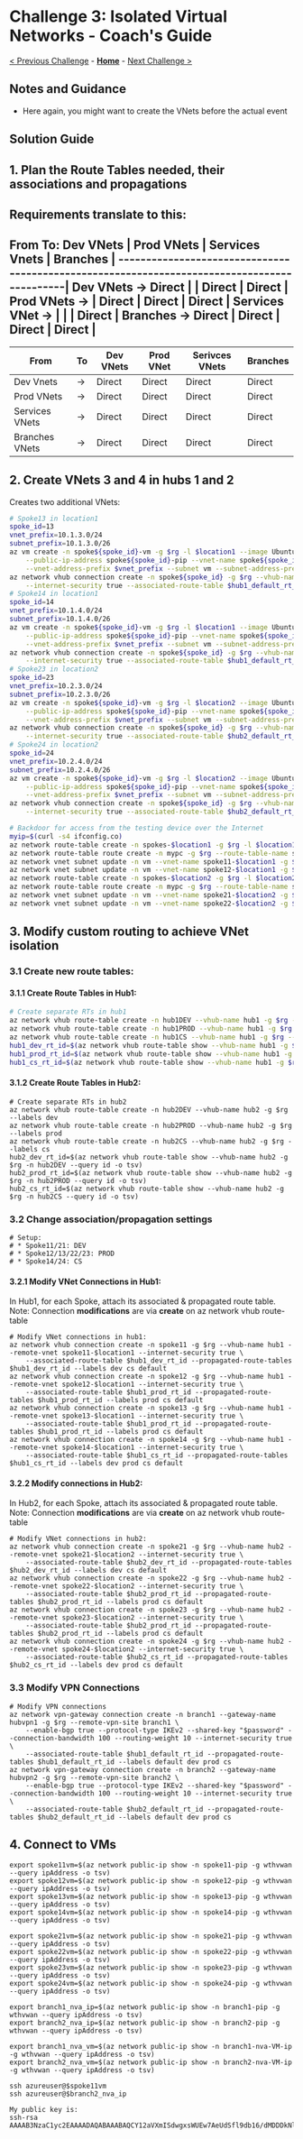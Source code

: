 # Challenge 3: Isolated Virtual Networks - Coach's Guide

[< Previous Challenge](./02-vpn.md) - **[Home](./README.md)** - [Next Challenge >](./04-secured_hub.md)

## Notes and Guidance

- Here again, you might want to create the VNets before the actual event

## Solution Guide
## 1. Plan the Route Tables needed, their associations and propagations

Requirements translate to this:
--------------------------------------------------------------------------------------------
From	        To:	    Dev VNets    |	Prod VNets    |    Services Vnets    |    Branches  |
--------------------------------------------------------------------------------------------|
Dev VNets	    →	    Direct		 |                |    Direct	         |    Direct    |  
Prod VNets	    →			         |   Direct	      |    Direct            |    Direct    |
Services VNet	→		             |                |                      |    Direct    |
Branches	    →	    Direct	     |   Direct	      |    Direct	         |    Direct    |
--------------------------------------------------------------------------------------------

| From | To | Dev VNets | Prod VNet | Serivces VNets | Branches |
| --- | --- | --- | --- | --- | --- |
| Dev Vnets | -> | Direct | Direct | Direct | Direct |
| Prod VNets | ->  | Direct | Direct | Direct | Direct |
| Services VNets | ->  | Direct | Direct | Direct | Direct |
| Branches VNets | ->  | Direct | Direct | Direct | Direct |

## 2. Create VNets 3 and 4 in hubs 1 and 2

Creates two additional VNets:

```bash
# Spoke13 in location1
spoke_id=13
vnet_prefix=10.1.3.0/24
subnet_prefix=10.1.3.0/26
az vm create -n spoke${spoke_id}-vm -g $rg -l $location1 --image Ubuntu2204 --admin-username $username --generate-ssh-keys \
    --public-ip-address spoke${spoke_id}-pip --vnet-name spoke${spoke_id}-$location1 \
    --vnet-address-prefix $vnet_prefix --subnet vm --subnet-address-prefix $subnet_prefix
az network vhub connection create -n spoke${spoke_id} -g $rg --vhub-name hub1 --remote-vnet spoke${spoke_id}-$location1 \
    --internet-security true --associated-route-table $hub1_default_rt_id --propagated-route-tables $hub1_default_rt_id
# Spoke14 in location1
spoke_id=14
vnet_prefix=10.1.4.0/24
subnet_prefix=10.1.4.0/26
az vm create -n spoke${spoke_id}-vm -g $rg -l $location1 --image Ubuntu2204 --admin-username $username --generate-ssh-keys \
    --public-ip-address spoke${spoke_id}-pip --vnet-name spoke${spoke_id}-$location1 \
    --vnet-address-prefix $vnet_prefix --subnet vm --subnet-address-prefix $subnet_prefix
az network vhub connection create -n spoke${spoke_id} -g $rg --vhub-name hub1 --remote-vnet spoke${spoke_id}-$location1 \
    --internet-security true --associated-route-table $hub1_default_rt_id --propagated-route-tables $hub1_default_rt_id
# Spoke23 in location2
spoke_id=23
vnet_prefix=10.2.3.0/24
subnet_prefix=10.2.3.0/26
az vm create -n spoke${spoke_id}-vm -g $rg -l $location2 --image Ubuntu2204 --admin-username $username --generate-ssh-keys \
    --public-ip-address spoke${spoke_id}-pip --vnet-name spoke${spoke_id}-$location2 \
    --vnet-address-prefix $vnet_prefix --subnet vm --subnet-address-prefix $subnet_prefix
az network vhub connection create -n spoke${spoke_id} -g $rg --vhub-name hub2 --remote-vnet spoke${spoke_id}-$location2 \
    --internet-security true --associated-route-table $hub2_default_rt_id --propagated-route-tables $hub2_default_rt_id
# Spoke24 in location2
spoke_id=24
vnet_prefix=10.2.4.0/24
subnet_prefix=10.2.4.0/26
az vm create -n spoke${spoke_id}-vm -g $rg -l $location2 --image Ubuntu2204 --admin-username $username --generate-ssh-keys \
    --public-ip-address spoke${spoke_id}-pip --vnet-name spoke${spoke_id}-$location2 \
    --vnet-address-prefix $vnet_prefix --subnet vm --subnet-address-prefix $subnet_prefix
az network vhub connection create -n spoke${spoke_id} -g $rg --vhub-name hub2 --remote-vnet spoke${spoke_id}-$location2 \
    --internet-security true --associated-route-table $hub2_default_rt_id --propagated-route-tables $hub2_default_rt_id

# Backdoor for access from the testing device over the Internet
myip=$(curl -s4 ifconfig.co)
az network route-table create -n spokes-$location1 -g $rg -l $location1
az network route-table route create -n mypc -g $rg --route-table-name spokes-$location1 --address-prefix "${myip}/32" --next-hop-type Internet
az network vnet subnet update -n vm --vnet-name spoke11-$location1 -g $rg --route-table spokes-$location1
az network vnet subnet update -n vm --vnet-name spoke12-$location1 -g $rg --route-table spokes-$location1
az network route-table create -n spokes-$location2 -g $rg -l $location2
az network route-table route create -n mypc -g $rg --route-table-name spokes-$location2 --address-prefix "${myip}/32" --next-hop-type Internet
az network vnet subnet update -n vm --vnet-name spoke21-$location2 -g $rg --route-table spokes-$location2
az network vnet subnet update -n vm --vnet-name spoke22-$location2 -g $rg --route-table spokes-$location2
```

## 3. Modify custom routing to achieve VNet isolation

### 3.1 Create new route tables:
#### 3.1.1 Create Route Tables in Hub1:
```bash
# Create separate RTs in hub1
az network vhub route-table create -n hub1DEV --vhub-name hub1 -g $rg --labels dev
az network vhub route-table create -n hub1PROD --vhub-name hub1 -g $rg --labels prod
az network vhub route-table create -n hub1CS --vhub-name hub1 -g $rg --labels cs
hub1_dev_rt_id=$(az network vhub route-table show --vhub-name hub1 -g $rg -n hub1DEV --query id -o tsv)
hub1_prod_rt_id=$(az network vhub route-table show --vhub-name hub1 -g $rg -n hub1PROD --query id -o tsv)
hub1_cs_rt_id=$(az network vhub route-table show --vhub-name hub1 -g $rg -n hub1CS --query id -o tsv)
```
#### 3.1.2 Create Route Tables in Hub2:
```
# Create separate RTs in hub2
az network vhub route-table create -n hub2DEV --vhub-name hub2 -g $rg --labels dev
az network vhub route-table create -n hub2PROD --vhub-name hub2 -g $rg --labels prod
az network vhub route-table create -n hub2CS --vhub-name hub2 -g $rg --labels cs
hub2_dev_rt_id=$(az network vhub route-table show --vhub-name hub2 -g $rg -n hub2DEV --query id -o tsv)
hub2_prod_rt_id=$(az network vhub route-table show --vhub-name hub2 -g $rg -n hub2PROD --query id -o tsv)
hub2_cs_rt_id=$(az network vhub route-table show --vhub-name hub2 -g $rg -n hub2CS --query id -o tsv)
```
### 3.2 Change association/propagation settings
```
# Setup:
# * Spoke11/21: DEV
# * Spoke12/13/22/23: PROD
# * Spoke14/24: CS
```
#### 3.2.1 Modify VNet Connections in Hub1:
In Hub1, for each Spoke, attach its associated & propagated route table.
Note: Connection <B>modifications</B> are via <B>create</B> on az network vhub route-table 
```
# Modify VNet connections in hub1:
az network vhub connection create -n spoke11 -g $rg --vhub-name hub1 --remote-vnet spoke11-$location1 --internet-security true \
    --associated-route-table $hub1_dev_rt_id --propagated-route-tables $hub1_dev_rt_id --labels dev cs default
az network vhub connection create -n spoke12 -g $rg --vhub-name hub1 --remote-vnet spoke12-$location1 --internet-security true \
    --associated-route-table $hub1_prod_rt_id --propagated-route-tables $hub1_prod_rt_id --labels prod cs default
az network vhub connection create -n spoke13 -g $rg --vhub-name hub1 --remote-vnet spoke13-$location1 --internet-security true \
    --associated-route-table $hub1_prod_rt_id --propagated-route-tables $hub1_prod_rt_id --labels prod cs default
az network vhub connection create -n spoke14 -g $rg --vhub-name hub1 --remote-vnet spoke14-$location1 --internet-security true \
    --associated-route-table $hub1_cs_rt_id --propagated-route-tables $hub1_cs_rt_id --labels dev prod cs default
```
#### 3.2.2 Modify connections in Hub2:
In Hub2, for each Spoke, attach its associated & propagated route table.
Note: Connection <B>modifications</B> are via <B>create</B> on az network vhub route-table 
```
# Modify VNet connections in hub2:
az network vhub connection create -n spoke21 -g $rg --vhub-name hub2 --remote-vnet spoke21-$location2 --internet-security true \
    --associated-route-table $hub2_dev_rt_id --propagated-route-tables $hub2_dev_rt_id --labels dev cs default
az network vhub connection create -n spoke22 -g $rg --vhub-name hub2 --remote-vnet spoke22-$location2 --internet-security true \
    --associated-route-table $hub2_prod_rt_id --propagated-route-tables $hub2_prod_rt_id --labels prod cs default
az network vhub connection create -n spoke23 -g $rg --vhub-name hub2 --remote-vnet spoke23-$location2 --internet-security true \
    --associated-route-table $hub2_prod_rt_id --propagated-route-tables $hub2_prod_rt_id --labels prod cs default
az network vhub connection create -n spoke24 -g $rg --vhub-name hub2 --remote-vnet spoke24-$location2 --internet-security true \
    --associated-route-table $hub2_cs_rt_id --propagated-route-tables $hub2_cs_rt_id --labels dev prod cs default
```
### 3.3 Modify VPN Connections
```
# Modify VPN connections
az network vpn-gateway connection create -n branch1 --gateway-name hubvpn1 -g $rg --remote-vpn-site branch1 \
    --enable-bgp true --protocol-type IKEv2 --shared-key "$password" --connection-bandwidth 100 --routing-weight 10 --internet-security true \
    --associated-route-table $hub1_default_rt_id --propagated-route-tables $hub1_default_rt_id --labels default dev prod cs
az network vpn-gateway connection create -n branch2 --gateway-name hubvpn2 -g $rg --remote-vpn-site branch2 \
    --enable-bgp true --protocol-type IKEv2 --shared-key "$password" --connection-bandwidth 100 --routing-weight 10 --internet-security true \
    --associated-route-table $hub2_default_rt_id --propagated-route-tables $hub2_default_rt_id --labels default dev prod cs
```

## 4. Connect to VMs
```
export spoke11vm=$(az network public-ip show -n spoke11-pip -g wthvwan --query ipAddress -o tsv)
export spoke12vm=$(az network public-ip show -n spoke12-pip -g wthvwan --query ipAddress -o tsv)
export spoke13vm=$(az network public-ip show -n spoke13-pip -g wthvwan --query ipAddress -o tsv)
export spoke14vm=$(az network public-ip show -n spoke14-pip -g wthvwan --query ipAddress -o tsv)

export spoke21vm=$(az network public-ip show -n spoke21-pip -g wthvwan --query ipAddress -o tsv)
export spoke22vm=$(az network public-ip show -n spoke22-pip -g wthvwan --query ipAddress -o tsv)
export spoke23vm=$(az network public-ip show -n spoke23-pip -g wthvwan --query ipAddress -o tsv)
export spoke24vm=$(az network public-ip show -n spoke24-pip -g wthvwan --query ipAddress -o tsv)

export branch1_nva_ip=$(az network public-ip show -n branch1-pip -g wthvwan --query ipAddress -o tsv)
export branch2_nva_ip=$(az network public-ip show -n branch2-pip -g wthvwan --query ipAddress -o tsv)

export branch1_nva_vm=$(az network public-ip show -n branch1-nva-VM-ip -g wthvwan --query ipAddress -o tsv)
export branch2_nva_vm=$(az network public-ip show -n branch2-nva-VM-ip -g wthvwan --query ipAddress -o tsv)

ssh azureuser@$spoke11vm
ssh azureuser@$branch2_nva_ip

My public key is:
ssh-rsa AAAAB3NzaC1yc2EAAAADAQABAAABAQCY12aVXmISdwgxsWUEw7AeUdSfl9db16/dMDDDkNlhBYDeNVALZD0NncYOa8Fa/l4GHN0+2jfPuUPnQtVJwdLXUynQuMmPOQ384jhe8VzV0vd3JZW8GAxf6EZVye50ZduWl7cX/vM9OyeuAcESSwC3tuSfk8WwTijW7nvczW1z5dDuAPq6ceO3MaPe5uBy3ZaC5xhvGfPAKdbKvNXTGbNOQ/QnVsAhYAWWVVkiOILtVqxqs/p+sEHsDGDM0a/o1Qjo/M8xHKEmsbfp8VyzmXATD455H/80tnmN6KwyzYZNIP/5DDscyEhthDqxJ/p9Qd1kb42DAFO6g6dSKLuufzAJ

```

